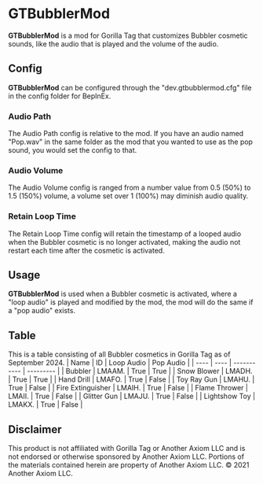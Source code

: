 # GTBubblerMod

**GTBubblerMod** is a mod for Gorilla Tag that customizes Bubbler cosmetic sounds, like the audio that is played and the volume of the audio.

## Config

**GTBubblerMod** can be configured through the "dev.gtbubblermod.cfg" file in the config folder for BepInEx.

### Audio Path

The Audio Path config is relative to the mod. If you have an audio named "Pop.wav" in the same folder as the mod that you wanted to use as the pop sound, you would set the config to that.

### Audio Volume

The Audio Volume config is ranged from a number value from 0.5 (50%) to 1.5 (150%) volume, a volume set over 1 (100%) may diminish audio quality.

### Retain Loop Time

The Retain Loop Time config will retain the timestamp of a looped audio when the Bubbler cosmetic is no longer activated, making the audio not restart each time after the cosmetic is activated.

## Usage

**GTBubblerMod** is used when a Bubbler cosmetic is activated, where a "loop audio" is played and modified by the mod, the mod will do the same if a "pop audio" exists.

## Table
This is a table consisting of all Bubbler cosmetics in Gorilla Tag as of September 2024.
| Name | ID   | Loop Audio  | Pop Audio |
| ---- | ---- | ----------- | --------- |
| Bubbler | LMAAM. | True | True |
| Snow Blower | LMADH. | True | True |
| Hand Drill | LMAFO. | True | False |
| Toy Ray Gun | LMAHU. | True | False |
| Fire Extinguisher | LMAIH. | True | False |
| Flame Thrower | LMAII. | True | False |
| Glitter Gun | LMAJU. | True | False |
| Lightshow Toy | LMAKX. | True | False |

## Disclaimer
This product is not affiliated with Gorilla Tag or Another Axiom LLC and is not endorsed or otherwise sponsored by Another Axiom LLC. Portions of the materials contained herein are property of Another Axiom LLC. © 2021 Another Axiom LLC.

